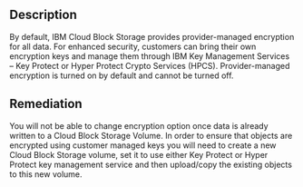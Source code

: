## Description

By default, IBM Cloud Block Storage provides provider-managed encryption for all data.
For enhanced security, customers can bring their own encryption keys and manage them
through IBM Key Management Services – Key Protect or Hyper Protect Crypto Services
(HPCS). Provider-managed encryption is turned on by default and cannot be turned off.

## Remediation

You will not be able to change encryption option once data is already written to a Cloud
Block Storage Volume. In order to ensure that objects are encrypted using customer
managed keys you will need to create a new Cloud Block Storage volume, set it to use either
Key Protect or Hyper Protect key management service and then upload/copy the existing
objects to this new volume.